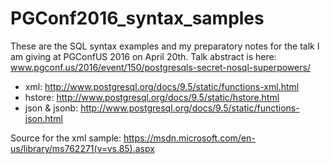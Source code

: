 # PGConf2016_syntax_samples
These are the SQL syntax examples and my preparatory notes for the talk I am giving at PGConfUS 2016 on April 20th. Talk abstract is here: www.pgconf.us/2016/event/150/postgresqls-secret-nosql-superpowers/

- xml: http://www.postgresql.org/docs/9.5/static/functions-xml.html
- hstore: http://www.postgresql.org/docs/9.5/static/hstore.html
- json & jsonb: http://www.postgresql.org/docs/9.5/static/functions-json.html

Source for the xml sample: https://msdn.microsoft.com/en-us/library/ms762271(v=vs.85).aspx
